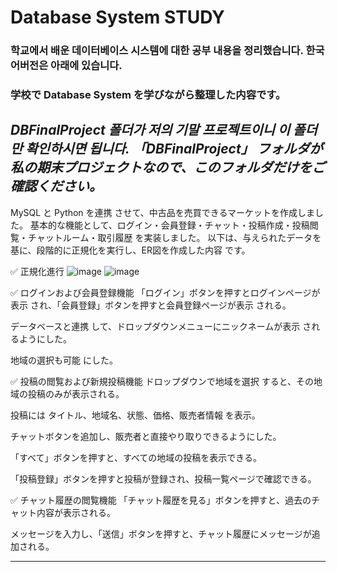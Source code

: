 # Database System STUDY #
### 학교에서 배운 데이터베이스 시스템에 대한 공부 내용을 정리했습니다. 한국어버전은 아래에 있습니다. 
### 学校で Database System を学びながら整理した内容です。

*DBFinalProject 폴더가 저의 기말 프로젝트이니 이 폴더만 확인하시면 됩니다.*
*「DBFinalProject」 フォルダが私の期末プロジェクトなので、このフォルダだけをご確認ください。*
-----------------------------------------------

MySQL と Python を連携 させて、中古品を売買できるマーケットを作成しました。
基本的な機能として、ログイン・会員登録・チャット・投稿作成・投稿閲覧・チャットルーム・取引履歴 を実装しました。
以下は、与えられたデータを基に、段階的に正規化を実行し、ER図を作成した内容 です。

✅  正規化進行
![image](https://github.com/user-attachments/assets/b9f2b0be-5ca9-4169-b852-3c70a9f8ab3c)
![image](https://github.com/user-attachments/assets/f7e40fea-cbee-41ea-816d-ac2472422f7b)



✅ ログインおよび会員登録機能
「ログイン」ボタンを押すとログインページが表示 され、「会員登録」ボタンを押すと会員登録ページが表示 される。

データベースと連携 して、ドロップダウンメニューにニックネームが表示 されるようにした。

地域の選択も可能 にした。

✅ 投稿の閲覧および新規投稿機能
ドロップダウンで地域を選択 すると、その地域の投稿のみが表示される。

投稿には タイトル、地域名、状態、価格、販売者情報 を表示。

チャットボタンを追加し、販売者と直接やり取りできるようにした。

「すべて」ボタンを押すと、すべての地域の投稿を表示できる。

「投稿登録」ボタンを押すと投稿が登録され、投稿一覧ページで確認できる。

✅ チャット履歴の閲覧機能
「チャット履歴を見る」ボタンを押すと、過去のチャット内容が表示される。

メッセージを入力し、「送信」ボタンを押すと、チャット履歴にメッセージが追加される。

-----------------------------------------------
